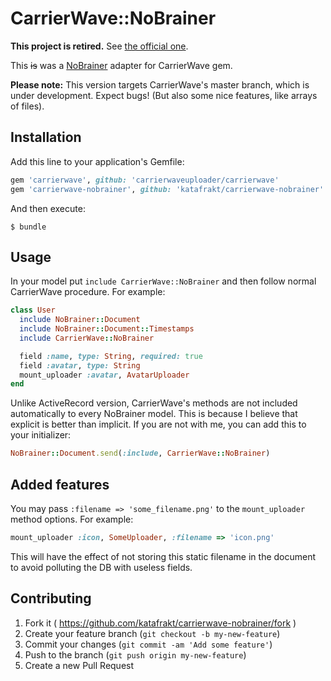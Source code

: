 # CarrierWave::NoBrainer

**This project is retired.** See [the official one](https://github.com/NoBrainerORM/carrierwave-nobrainer).

This ~~is~~ was a [NoBrainer](https://github.com/nviennot/nobrainer) adapter for CarrierWave gem.

**Please note:** This version targets CarrierWave's master branch, which is under development. Expect bugs! (But also some nice features, like arrays of files). 

## Installation

Add this line to your application's Gemfile:

```ruby
gem 'carrierwave', github: 'carrierwaveuploader/carrierwave'
gem 'carrierwave-nobrainer', github: 'katafrakt/carrierwave-nobrainer'
```

And then execute:

    $ bundle

## Usage

In your model put `include CarrierWave::NoBrainer` and then follow normal CarrierWave
procedure. For example:

```ruby
class User
  include NoBrainer::Document
  include NoBrainer::Document::Timestamps
  include CarrierWave::NoBrainer

  field :name, type: String, required: true
  field :avatar, type: String
  mount_uploader :avatar, AvatarUploader
end
```

Unlike ActiveRecord version, CarrierWave's methods are not included automatically to every NoBrainer model. This is because I believe that explicit is better than implicit. If you are not with me, you can add this to your initializer:

```ruby
NoBrainer::Document.send(:include, CarrierWave::NoBrainer)
```

## Added features

You may pass `:filename => 'some_filename.png'` to
the `mount_uploader` method options. For example:

```ruby
mount_uploader :icon, SomeUploader, :filename => 'icon.png'
```

This will have the effect of not storing this static filename in the document to
avoid polluting the DB with useless fields.

## Contributing

1. Fork it ( https://github.com/katafrakt/carrierwave-nobrainer/fork )
2. Create your feature branch (`git checkout -b my-new-feature`)
3. Commit your changes (`git commit -am 'Add some feature'`)
4. Push to the branch (`git push origin my-new-feature`)
5. Create a new Pull Request

